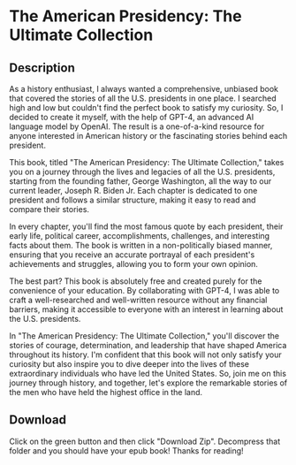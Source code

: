 # The American Presidency: The Ultimate Collection

## Description
As a history enthusiast, I always wanted a comprehensive, unbiased book that covered the stories of all the U.S. presidents in one place. I searched high and low but couldn't find the perfect book to satisfy my curiosity. So, I decided to create it myself, with the help of GPT-4, an advanced AI language model by OpenAI. The result is a one-of-a-kind resource for anyone interested in American history or the fascinating stories behind each president.

This book, titled "The American Presidency: The Ultimate Collection," takes you on a journey through the lives and legacies of all the U.S. presidents, starting from the founding father, George Washington, all the way to our current leader, Joseph R. Biden Jr. Each chapter is dedicated to one president and follows a similar structure, making it easy to read and compare their stories.

In every chapter, you'll find the most famous quote by each president, their early life, political career, accomplishments, challenges, and interesting facts about them. The book is written in a non-politically biased manner, ensuring that you receive an accurate portrayal of each president's achievements and struggles, allowing you to form your own opinion.

The best part? This book is absolutely free and created purely for the convenience of your education. By collaborating with GPT-4, I was able to craft a well-researched and well-written resource without any financial barriers, making it accessible to everyone with an interest in learning about the U.S. presidents.

In "The American Presidency: The Ultimate Collection," you'll discover the stories of courage, determination, and leadership that have shaped America throughout its history. I'm confident that this book will not only satisfy your curiosity but also inspire you to dive deeper into the lives of these extraordinary individuals who have led the United States. So, join me on this journey through history, and together, let's explore the remarkable stories of the men who have held the highest office in the land.

## Download
Click on the green button and then click "Download Zip". Decompress that folder and you should have your epub book! Thanks for reading!
